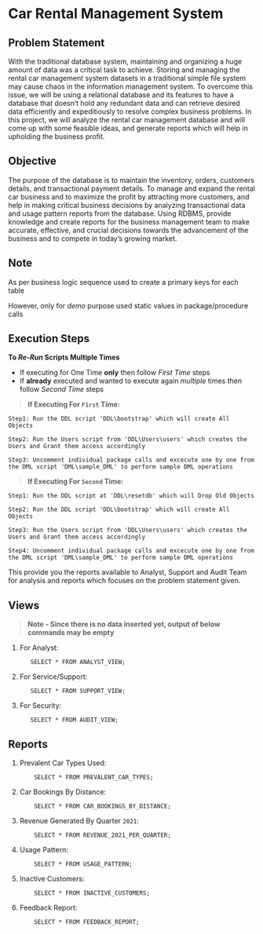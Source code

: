 # Car Rental Management  System


## Problem Statement

With the traditional database system, maintaining and organizing a huge amount of data was a critical task to achieve.
Storing and managing the rental car management system datasets in a traditional simple file system may cause chaos in the information management system. 
To overcome this issue, we will be using a relational database and its features to have a database that doesn’t hold any redundant data and can retrieve desired data efficiently and expeditiously to resolve complex business problems. 
In this project, we will analyze the rental car management database and will come up with some feasible ideas, and generate reports which will help in upholding the business profit. 

## Objective

The purpose of the database is to maintain the inventory, orders, customers details, and transactional payment details. 
To manage and expand the rental car business and to maximize the profit by attracting more customers, and help in making critical business decisions by analyzing transactional data and usage pattern reports from the database. 
Using RDBMS, provide knowledge and create reports for the business management team to make accurate, effective, and crucial decisions towards the advancement of the business and to compete in today’s growing market.


## Note

As per business logic sequence used to create a primary keys for each table

However, only for _demo_ purpose used static values in package/procedure calls

## Execution Steps

 **To _Re-Run_ Scripts Multiple Times**
 
  - If executing for One Time **only** then follow _First Time_ steps
  - If **already** executed and wanted to execute again *multiple* times then follow _Second Time_ steps
  
> **If Executing For `First` Time:**

    Step1: Run the DDL script 'DDL\bootstrap' which will create All Objects
  
    Step2: Run the Users script from 'DDL\Users\users' which creates the Users and Grant them access accordingly
        
    Step3: Uncomment individual package calls and excecute one by one from the DML script 'DML\sample_DML' to perform sample DML operations

> **If Executing For `Second` Time:**

    Step1: Run the DDL script at 'DDL\resetdb' which will Drop Old Objects
    
    Step2: Run the DDL script 'DDL\bootstrap' which will create All Objects
  
    Step3: Run the Users script from 'DDL\Users\users' which creates the Users and Grant them access accordingly
        
    Step4: Uncomment individual package calls and excecute one by one from the DML script 'DML\sample_DML' to perform sample DML operations
    

This provide you the reports available to Analyst, Support and Audit Team for analysis and reports which focuses on the problem statement given.


## **Views**

> **Note - Since there is no data inserted yet, output of below commands may be empty**

  1. For Analyst:
    
            SELECT * FROM ANALYST_VIEW;
        
  2. For Service/Support:
    
            SELECT * FROM SUPPORT_VIEW;
        
  3. For Security: 
    
            SELECT * FROM AUDIT_VIEW;
            
## **Reports** 

1. Prevalent Car Types Used:

           SELECT * FROM PREVALENT_CAR_TYPES;

2. Car Bookings By Distance:

           SELECT * FROM CAR_BOOKINGS_BY_DISTANCE;
           
3. Revenue Generated By Quarter `2021`:

           SELECT * FROM REVENUE_2021_PER_QUARTER;
           
4. Usage Pattern:

           SELECT * FROM USAGE_PATTERN;
           
5. Inactive Customers:

           SELECT * FROM INACTIVE_CUSTOMERS;
  
6. Feedback Report:

           SELECT * FROM FEEDBACK_REPORT;
